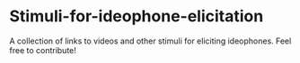 # Stimuli-for-ideophone-elicitation
A collection of links to videos and other stimuli for eliciting ideophones. Feel free to contribute!

